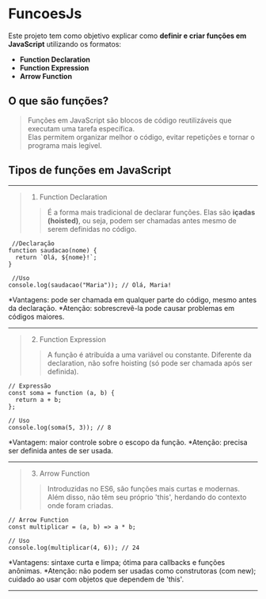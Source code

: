 # FuncoesJs

Este projeto tem como objetivo explicar como **definir e criar funções em JavaScript** utilizando os formatos:

- **Function Declaration**
- **Function Expression**
- **Arrow Function**

## O que são funções?
>Funções em JavaScript são blocos de código reutilizáveis que executam uma tarefa específica.  
>Elas permitem organizar melhor o código, evitar repetições e tornar o programa mais legível.

## Tipos de funções em JavaScript

***
 >1. Function Declaration
>>É a forma mais tradicional de declarar funções.
>>Elas são **içadas (hoisted)**, ou seja, podem ser chamadas antes mesmo de serem definidas no código.

```
 //Declaração
function saudacao(nome) {
  return `Olá, ${nome}!`;
}

 //Uso
console.log(saudacao("Maria")); // Olá, Maria!
```

*Vantagens: pode ser chamada em qualquer parte do código, mesmo antes da declaração.
*Atenção: sobrescrevê-la pode causar problemas em códigos maiores.
***

 >2. Function Expression
>>A função é atribuída a uma variável ou constante.
>>Diferente da declaration, não sofre hoisting (só pode ser chamada após ser definida).

```
// Expressão
const soma = function (a, b) {
  return a + b;
};

// Uso
console.log(soma(5, 3)); // 8
```

*Vantagem: maior controle sobre o escopo da função.
*Atenção: precisa ser definida antes de ser usada.
***

 >3. Arrow Function
>>Introduzidas no ES6, são funções mais curtas e modernas.
>>Além disso, não têm seu próprio 'this', herdando do contexto onde foram criadas.

```
// Arrow Function
const multiplicar = (a, b) => a * b;

// Uso
console.log(multiplicar(4, 6)); // 24
````

*Vantagens: sintaxe curta e limpa; ótima para callbacks e funções anônimas.
*Atenção: não podem ser usadas como construtoras (com new); cuidado ao usar com objetos que dependem de 'this'.
***
